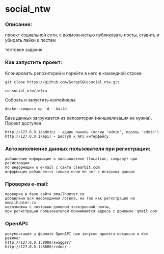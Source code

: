 # social_ntw
### Описание:
проект социальной сети, с возможностью публиковать посты,
ставить и убирать лайки к постам

тестовое задание

### Как запустить проект:

Клонировать репозиторий и перейти в него в командной строке:
```
git clone https://github.com/SergeSGH/social_ntw.git
```
```
cd social_ntw/infra
```

Собрать и запустить контейнеры:
```
docker-compose up -d --build
```
База данных загружается из репозитория (инициализация не нужна).
Проект доступен:
```
http://127.0.0.1/admin/ - админ панель (логин 'admin', пароль 'admin')
http://127.0.0.1/api/ - доступ к API интерфейсу
```
### Автозаполнение данных пользователя при регистрации:
```
добавление информации о пользователе (location, company) при регистрации
по информации о e-mail с сайта clearbit.com
информация добавляется только если ее нет в исходных данных
```
### Проверка e-mail:
```
проверка в базе сайта emailhunter.co
добавлена вся необходимая логика, но так как регистрация на emailhunter.co
невозможна с почтовым доменом электронной почты,
при регистрации пользователей принимаются адреса с доменом 'gmail.com'
```
### OpenAPI:
```
документация в формате OpenAPI при запуске проекта локально в dev режиме:
http://127.0.0.1:8000/swagger/
http://127.0.0.1:8000/redoc/
```